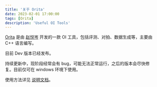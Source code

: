 ```yaml
---
title: '关于 Orita'
date: 2023-02-01 17:00:00
tags: [Orita]
description: 'Useful OI Tools'
---
```


[Orita](https://github.com/2745518585/Orita) 是由 [赵悦岑](https://github.com/2745518585/) 开发的一款 OI 工具，包括评测、对拍、数据生成等，主要由 C++ 语言编写。

目前 Dev 版本已经发布。

持续更新中，现阶段经常会有 bug，可能无法正常运行，之后的版本会尽快修复。目前仅可在 windows 环境下使用。

使用方法详见 [说明文档](https://github.com/2745518585/Orita#readme)。
